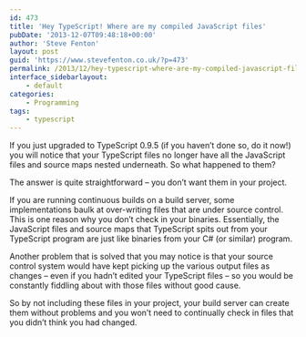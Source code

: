 ```yaml
---
id: 473
title: 'Hey TypeScript! Where are my compiled JavaScript files'
pubDate: '2013-12-07T09:48:18+00:00'
author: 'Steve Fenton'
layout: post
guid: 'https://www.stevefenton.co.uk/?p=473'
permalink: /2013/12/hey-typescript-where-are-my-compiled-javascript-files/
interface_sidebarlayout:
    - default
categories:
    - Programming
tags:
    - typescript
---
```


If you just upgraded to TypeScript 0.9.5 (if you haven’t done so, do it now!) you will notice that your TypeScript files no longer have all the JavaScript files and source maps nested underneath. So what happened to them?

The answer is quite straightforward – you don’t want them in your project.

If you are running continuous builds on a build server, some implementations baulk at over-writing files that are under source control. This is one reason why you don’t check in your binaries. Essentially, the JavaScript files and source maps that TypeScript spits out from your TypeScript program are just like binaries from your C# (or similar) program.

Another problem that is solved that you may notice is that your source control system would have kept picking up the various output files as changes – even if you hadn’t edited your TypeScript files – so you would be constantly fiddling about with those files without good cause.

So by not including these files in your project, your build server can create them without problems and you won’t need to continually check in files that you didn’t think you had changed.